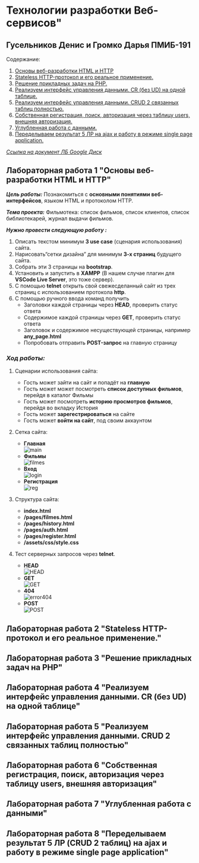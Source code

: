 # Технологии разработки Веб-сервисов"

## **Гусельников Денис и Громко Дарья ПМИБ-191**

Содержание:

1) [Основы веб-разработки HTML и HTTP](#First)
2) [Stateless HTTP-протокол и его реальное применение.](#Second)
3) [Решение прикладных задач на PHP.](#Third)
4) [Реализуем интерфейс управления данными. CR (без UD) на одной таблице.](#Fourth)
5) [Реализуем интерфейс управления данными. CRUD 2 связанных таблиц полностью.](#Fifth)
6) [Собственная регистрация, поиск, авторизация через таблицу users, внешняя авторизация.](#Sixth)
7) [Углубленная работа с данными.](#Seventh)
8) [Переделываем результат 5 ЛР на ajax и работу в режиме single page application.](#Eighth)

[*Ссылка на документ ЛБ Google Диск*](https://docs.google.com/document/d/1JPA36Lfz-_EIdT6pyAc8ubkYHBWxPVtj5VMs4Py-nn8/edit#heading=h.r47yxwn74jhb)

## <a name="First">Лабораторная работа 1 "Основы веб-разработки HTML и HTTP"</a>

***Цель работы:***
Познакомиться с **основными понятиями веб-интерфейсов**, языком HTML и протоколом HTTP.

***Тема проекта:*** Фильмотека: список фильмов, список клиентов, список библиотекарей, журнал выдачи фильмов.

***Нужно провести следующую работу :***

1) Описать текстом минимум **3 use case** (сценария использования) сайта.
2) Нарисовать“сетки дизайна” для минимум **3-х страниц** будущего сайта.
3) Собрать эти 3 страницы на **bootstrap**.
4) Установить и запустить в **XAMPP** (В нашем случае плагин для **VSCode Live Server**, это тоже сервер).
5) С помощью **telnet** открыть свой свежесделанный сайт из трех страниц с использованием протокола **http**.
6) С помощью ручного ввода команд получить
    + Заголовки каждой страницы через **HEAD**, проверить статус ответа
    + Содержимое каждой страницы через **GET**, проверить статус ответа
    + Заголовок и содержимое несуществующей страницы, например **any_page.html**
    + Попробовать отправить **POST-запрос** на главную страницу

### ***Ход работы:***

1) Сценарии использования сайта:
    + Гость может зайти на сайт и попадёт на **главную**
    + Гость может может посмотреть **список доступных фильмов**, перейдя в каталог Фильмы
    + Гость может посмотреть **историю просмотров фильмов**, перейдя во вкладку История
    + Гость может **зарегестрироваться** на сайте
    + Гость может **войти на сайт**, под своим аккаунтом

2) Сетка сайта:
    + **Главная** </br>
        ![main](https://github.com/DenGoose/web_laba2020/blob/master/assets/images/github/main.jpg)
    + **Фильмы** </br>
        ![filmes](https://github.com/DenGoose/web_laba2020/blob/master/assets/images/github/filmes.jpg)
    + **Вход** </br>
        ![login](https://github.com/DenGoose/web_laba2020/blob/master/assets/images/github/login.jpg)
    + **Регистрация** </br>
        ![reg](https://github.com/DenGoose/web_laba2020/blob/master/assets/images/github/reg.jpg)

3) Структура сайта:
    + **index.html**
    + **/pages/filmes.html**
    + **/pages/history.html**
    + **/pages/auth.html**
    + **/pages/register.html**
    + **/assets/css/style.css**

4) Тест серверных запросов через **telnet**.
    + **HEAD** </br>
        ![HEAD](https://github.com/DenGoose/web_laba2020/blob/master/assets/images/github/head.png)
    + **GET** </br>
        ![GET](https://github.com/DenGoose/web_laba2020/blob/master/assets/images/github/get.png)
    + **404** </br>
        ![error404](https://github.com/DenGoose/web_laba2020/blob/master/assets/images/github/error404.png)
    + **POST** </br>
        ![POST](https://github.com/DenGoose/web_laba2020/blob/master/assets/images/github/post.png)

## <a name="Second">Лабораторная работа 2 "Stateless HTTP-протокол и его реальное применение."</a>

## <a name="Third">Лабораторная работа 3 "Решение прикладных задач на PHP"</a>

## <a name="Fourth">Лабораторная работа 4 "Реализуем интерфейс управления данными. CR (без UD) на одной таблице"</a>

## <a name="Fifth">Лабораторная работа 5 "Реализуем интерфейс управления данными. CRUD 2 связанных таблиц полностью"</a>

## <a name="Sixth">Лабораторная работа 6 "Собственная регистрация, поиск, авторизация через таблицу users, внешняя авторизация"</a>

## <a name="Seventh">Лабораторная работа 7 "Углубленная работа с данными"</a>

## <a name="Eighth">Лабораторная работа 8 "Переделываем результат 5 ЛР (CRUD 2 таблиц) на ajax и работу в режиме single page application"</a>